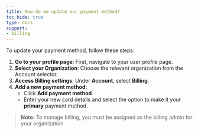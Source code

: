 ```yaml
---
title: How do we update our payment method?
toc_hide: true
type: docs
support:
- billing
---
```


To update your payment method, follow these steps:

1. **Go to your profile page**: First, navigate to your user profile page.
2. **Select your Organization**: Choose the relevant organization from the Account selector.
3. **Access Billing settings**: Under **Account**, select **Billing**.
4. **Add a new payment method**:
   - Click **Add payment method**.
   - Enter your new card details and select the option to make it your **primary** payment method.

> **Note:** To manage billing, you must be assigned as the billing admin for your organization.
